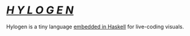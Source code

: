 # <i>[H Y L O G E N](http://hylogen.com)</i>

Hylogen is a tiny language [embedded in Haskell](https://wiki.haskell.org/Embedded_domain_specific_language) for live-coding visuals.


